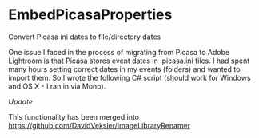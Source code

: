 EmbedPicasaProperties
=====================

Convert Picasa ini dates to file/directory dates


One issue I faced in the process of migrating from Picasa to Adobe Lightroom is that Picasa stores event dates in .picasa.ini files. I had spent many hours setting correct dates in my events (folders) and wanted to import them. So I wrote the following C# script (should work for Windows and OS X - I ran in via Mono).

*Update*

This functionality has been merged into https://github.com/DavidVeksler/ImageLibraryRenamer
